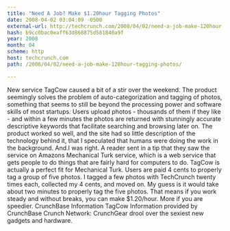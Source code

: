 ```yaml
---
title: "Need A Job? Make $1.20hour Tagging Photos"
date: 2008-04-02 03:04:09 -0500
external-url: http://techcrunch.com/2008/04/02/need-a-job-make-120hour-tagging-photos/
hash: b9cc0bac0eaff63d868875d581840a9f
year: 2008
month: 04
scheme: http
host: techcrunch.com
path: /2008/04/02/need-a-job-make-120hour-tagging-photos/

---
```


New service TagCow caused a bit of a stir over the weekend. The product seemingly solves the problem of auto-categorization and tagging of photos, something that seems to still be beyond the processing power and software skills of most startups.  Users upload photos - thousands of them if they like - and within a few minutes the photos are returned with stunningly accurate descriptive keywords that facilitate searching and browsing later on. The product worked so well, and the site had so little description of the technology behind it, that I speculated that humans were doing the work in the background.  And.I was right. A reader sent in a tip that they saw the service on Amazons Mechanical Turk service, which is a web service that gets people to do things that are fairly hard for computers to do. TagCow is actually a perfect fit for Mechanical Turk.  Users are paid 4 cents to properly tag a group of five photos. I tagged a few photos with TechCrunch twenty times each, collected my 4 cents, and moved on. My guess is it would take about two minutes to properly tag the five photos. That means if you work steady and without breaks, you can make $1.20/hour. More if you are speedier.        CrunchBase Information   TagCow  Information provided by CrunchBase   Crunch Network:  CrunchGear drool over the sexiest new gadgets and hardware.
